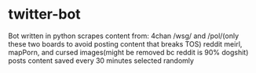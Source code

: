# twitter-bot
Bot written in python 
scrapes content from:
  4chan /wsg/ and /pol/(only these two boards to avoid posting content that breaks TOS)
  reddit meirl, mapPorn, and cursed images(might be removed bc reddit is 90% dogshit)
posts content saved every 30 minutes selected randomly 

